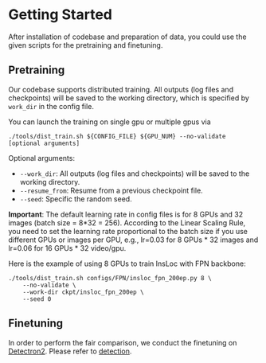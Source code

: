 # Getting Started

After installation of codebase and preparation of data, you could use the given scripts for the pretraining and finetuning. 

## Pretraining
Our codebase supports distributed training. All outputs (log files and checkpoints) will be saved to the working directory, which is specified by `work_dir` in the config file.

You can launch the training on single gpu or multiple gpus via
```shell
./tools/dist_train.sh ${CONFIG_FILE} ${GPU_NUM} --no-validate [optional arguments]
```

Optional arguments:
- `--work_dir`: All outputs (log files and checkpoints) will be saved to the working directory. 
- `--resume_from`: Resume from a previous checkpoint file.
- `--seed`: Specific the random seed.

**Important**: The default learning rate in config files is for 8 GPUs and 32 images (batch size = 8*32 = 256). According to the Linear Scaling Rule, you need to set the learning rate proportional to the batch size if you use different GPUs or images per GPU, e.g., lr=0.03 for 8 GPUs * 32 images and lr=0.06 for 16 GPUs * 32 video/gpu.

Here is the example of using 8 GPUs to train InsLoc with FPN backbone:
```shell
./tools/dist_train.sh configs/FPN/insloc_fpn_200ep.py 8 \
    --no-validate \
    --work-dir ckpt/insloc_fpn_200ep \
    --seed 0 
```

## Finetuning
In order to perform the fair comparison, we conduct the finetuning on [Detectron2](https://github.com/facebookresearch/detectron2/tree/f50ec07cf220982e2c4861c5a9a17c4864ab5bfd). Please refer to [detection](../transfer/detection/README.md).